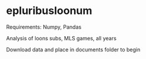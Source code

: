 # epluribusloonum
Requirements: Numpy, Pandas

Analysis of loons subs, MLS games, all years

Download data and place in documents folder to begin
